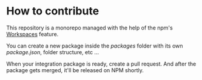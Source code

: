 # How to contribute

This repository is a monorepo managed with the help of the npm's [Workspaces](https://docs.npmjs.com/cli/v8/using-npm/workspaces/) feature.

You can create a new package inside the _packages_ folder with its own _package.json_, folder structure, etc ...

When your integration package is ready, create a pull request. And after the package gets merged, it'll be released on NPM shortly.
